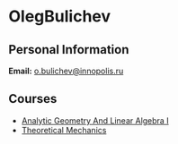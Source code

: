 






OlegBulichev
============






Personal Information
--------------------


 **Email:** o.bulichev@innopolis.ru



Courses
-------


* [Analytic Geometry And Linear Algebra I](https://eduwiki.innopolis.university/index.php/BSc:AnalyticGeometryAndLinearAlgebraI_new)
* [Theoretical Mechanics](https://eduwiki.innopolis.university/index.php/BSc:TheoreticalMechanics)










